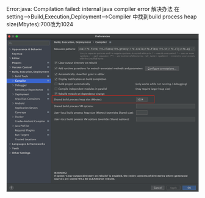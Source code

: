 Error:java: Compilation failed: internal java compiler error 解决办法
在setting-->Build,Execution,Deployment-->Compiler 中找到build process heap size(Mbytes):700改为1024

![image-20220330084937473](https://raw.githubusercontent.com/Lgccrush/uppic/master/uPic/2022/03/30/08:49:37_image-20220330084937473.png)